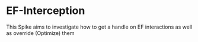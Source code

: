 # EF-Interception
This Spike aims to investigate how to get a handle on EF interactions as well as override (Optimize) them
